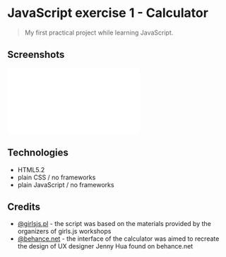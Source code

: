 # JavaScript exercise 1 - Calculator
> My first practical project while learning JavaScript.

## Screenshots
![Example screenshot](/img/calculator_screenshot.img)

## Technologies
* HTML5.2
* plain CSS / no frameworks
* plain JavaScript / no frameworks

## Credits
* [@girlsjs.pl](https://girlsjs.pl) - the script was based on the materials provided by the organizers of girls.js workshops
* [@behance.net](https://www.behance.net/gallery/50151749/Daily-UI-004-Calculator) - the interface of the calculator was aimed to recreate the design of UX designer Jenny Hua found on behance.net
